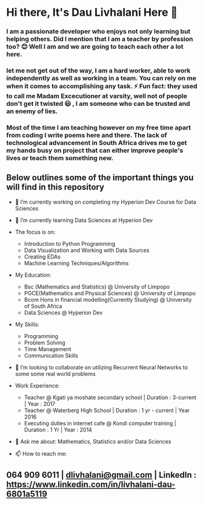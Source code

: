 # Hi there,  It's Dau Livhalani Here 👋


### I am a passionate developer who enjoys not only learning but helping others. Did I mention that I am a teacher by profession too? :blush: Well I am and we are going to teach each other a lot here.

### let me not get out of the way, I am a hard worker, able to work independently as well as working in a team. You can rely on me when it comes to accomplishing any task. ⚡ Fun fact: they used to call me Madam Excecutioner at varsity, well not of people don't get it twisted :smiley: , I am someone who can be trusted and an enemy of lies.

### Most of the time I am teaching however on my free time apart from coding I write poems here and there. The lack of technological advancement in South Africa drives me to get my hands busy on project that can either improve people's lives or teach them something new.

## Below outlines some  of the important things you will find in this repository


- 🔭 I’m currently working on completing my Hyperion Dev Course for Data Sciences

- 🌱 I’m currently learning Data Sciences at Hyperion Dev

- The focus is on:
  * Introduction to Python Programming
  * Data Visualization and Working with Data Sources
  * Creating EDAs
  * Machine Learning Techniques/Algorithms

- My Education:
  * Bsc (Mathematics and Statistics) @ University of Limpopo
  * PGCE(Mathematics and Physical Sciences) @ University of Limpopo
  * Bcom Hons in financial modelling(Currently Studying) @ University of South Africa 
  * Data Sciences @ Hyperion Dev
  
- My Skills:
  * Programming
  * Problem Solving
  * Time Management
  * Communication Skills
- 👯 I’m looking to collaborate on utilizing Recurrent Neural Networks to some some real world problems

- Work Experience:
  * Teacher @ Kgati ya moshate secondary school | Duration : 3-current | Year : 2017
  * Teacher @ Waterberg High School | Duration : 1 yr - current | Year 2016
  * Executing duties in internet cafe @ Kondi computer training | Duration : 1 Yr | Year : 2014 
- 💬 Ask me about: Mathematics, Statistics and/or Data Sciences

- 📫 How to reach me: 
## 064 909 6011 | dlivhalani@gmail.com | LinkedIn : https://www.linkedin.com/in/livhalani-dau-6801a5119

<!--  😄 Pronouns: ...
- ⚡ Fun fact: 
->
